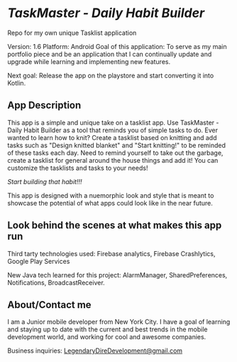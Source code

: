 # *TaskMaster - Daily Habit Builder*

Repo for my own unique Tasklist application

Version: 1.6
Platform: Android
Goal of this application: To serve as my main portfolio piece and be an application that I can continually update and upgrade while learning and implementing new features.

Next goal: Release the app on the playstore and start converting it into Kotlin.

## App Description

This app is a simple and unique take on a tasklist app. Use TaskMaster - Daily Habit Builder as a tool that reminds you of simple tasks to do. Ever wanted to learn how to knit? Create a tasklist based on knitting and add tasks such as "Design knitted blanket" and "Start knitting!" to be reminded of these tasks each day. Need to remind yourself to take out the garbage, create a tasklist for general around the house things and add it! You can customize the tasklists and tasks to your needs! 

*Start building that habit!!!*

This app is designed with a nuemorphic look and style that is meant to showcase the potential of what apps could look like in the near future. 

## Look behind the scenes at what makes this app run

Third tarty technologies used: Firebase analytics, Firebase Crashlytics, Google Play Services

New Java tech learned for this project: AlarmManager, SharedPreferences, Notifications, BroadcastReceiver.

## About/Contact me

I am a Junior mobile developer from New York City. I have a goal of learning and staying up to date with the current and best trends in the mobile development world, and working for cool and awesome companies.

Business inquiries: LegendaryDireDevelopment@gmail.com

